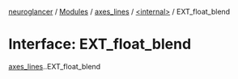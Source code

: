 [neuroglancer](../README.md) / [Modules](../modules.md) / [axes\_lines](../modules/axes_lines.md) / [<internal\>](../modules/axes_lines._internal_.md) / EXT\_float\_blend

# Interface: EXT\_float\_blend

[axes_lines](../modules/axes_lines.md).[<internal>](../modules/axes_lines._internal_.md).EXT_float_blend

